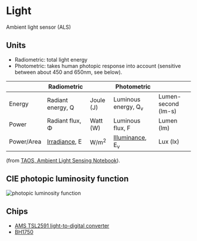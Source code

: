 # Light

Ambient light sensor (ALS)


## Units

- Radiometric: total light energy
- Photometric: takes human photopic response into account (sensitive between about 450 and 650nm, see below).

| | Radiometric | | Photometric | |
| --- | --- | --- | --- | --- |
| Energy | Radiant energy, Q | Joule (J) | Luminous energy, Q<sub>v</sub> | Lumen-second (lm-s) |
| Power | Radiant flux, &Phi; | Watt (W) | Luminous flux, F | Lumen (lm) |
| Power/Area | [Irradiance](https://en.wikipedia.org/wiki/Irradiance), E | W/m<sup>2</sup> | [Illuminance](https://en.wikipedia.org/wiki/Illuminance), E<sub>v</sub> | Lux (lx) |

(from [TAOS, Ambient Light Sensing Notebook](https://ams.com/documents/20143/36005/AmbientLightSensors_AN000172_2-00.pdf)).


## CIE photopic luminosity function

![photopic luminosity function](https://upload.wikimedia.org/wikipedia/commons/thumb/7/72/CIE_1931_Luminosity.png/450px-CIE_1931_Luminosity.png)


## Chips

- [AMS TSL2591 light-to-digital converter](../../chips/tsl2591.md)
- [BH1750](../../chips/bh1750.md)
